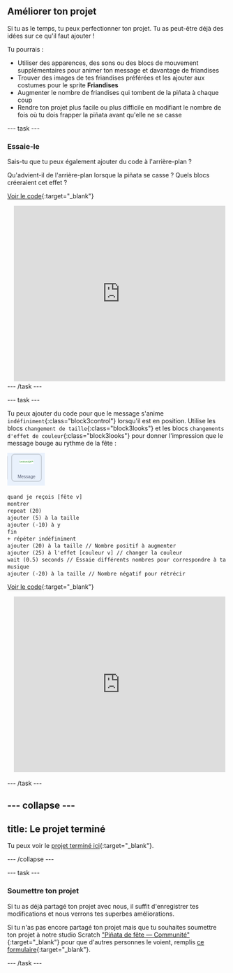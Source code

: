## Améliorer ton projet

Si tu as le temps, tu peux perfectionner ton projet. Tu as peut-être déjà des idées sur ce qu'il faut ajouter !

Tu pourrais :

+ Utiliser des apparences, des sons ou des blocs de mouvement supplémentaires pour animer ton message et davantage de friandises
+ Trouver des images de tes friandises préférées et les ajouter aux costumes pour le sprite **Friandises**
+ Augmenter le nombre de friandises qui tombent de la piñata à chaque coup
+ Rendre ton projet plus facile ou plus difficile en modifiant le nombre de fois où tu dois frapper la piñata avant qu'elle ne se casse

--- task ---
### Essaie-le
<div style="display: flex; flex-wrap: wrap">
<div style="flex-basis: 175px; flex-grow: 1">  
Sais-tu que tu peux également ajouter du code à l'arrière-plan ?

Qu'advient-il de l'arrière-plan lorsque la piñata se casse ? Quels blocs créeraient cet effet ? 

[Voir le code](https://scratch.mit.edu/projects/675372805/){:target="_blank"}

</div>
<div class="scratch-preview" style="margin-left: 15px;">
  <iframe allowtransparency="true" width="485" height="402" src="https://scratch.mit.edu/projects/embed/675372805/?autostart=false" frameborder="0"></iframe>
</div>
</div>
--- /task ---

--- task ---

Tu peux ajouter du code pour que le message s'anime `indéfiniment`{:class="block3control"} lorsqu'il est en position. Utilise les blocs `changement de taille`{:class="block3looks"} et les blocs `changements d'effet de couleur`{:class="block3looks"} pour donner l'impression que le message bouge au rythme de la fête :

![L'icône du sprite Message.](images/message-sprite.png)

```blocks3
quand je reçois [fête v]
montrer
repeat (20)
ajouter (5) à la taille
ajouter (-10) à y
fin
+ répéter indéfiniment
ajouter (20) à la taille // Nombre positif à augmenter
ajouter (25) à l'effet [couleur v] // changer la couleur
wait (0.5) seconds // Essaie différents nombres pour correspondre à ta musique
ajouter (-20) à la taille // Nombre négatif pour rétrécir
```

[Voir le code](https://scratch.mit.edu/projects/675374397/){:target="_blank"}

<div class="scratch-preview" style="margin-left: 15px;">
  <iframe allowtransparency="true" width="485" height="402" src="https://scratch.mit.edu/projects/embed/675374397/?autostart=false" frameborder="0"></iframe>
</div>

--- /task ---

--- collapse ---
---
title: Le projet terminé
---

Tu peux voir le [projet terminé ici](https://scratch.mit.edu/projects/675374694/){:target="_blank"}.

--- /collapse ---

--- task ---

### Soumettre ton projet

Si tu as déjà partagé ton projet avec nous, il suffit d'enregistrer tes modifications et nous verrons tes superbes améliorations.

Si tu n'as pas encore partagé ton projet mais que tu souhaites soumettre ton projet à notre studio Scratch ["Piñata de fête — Communité"](https://scratch.mit.edu/studios/31111242){:target="_blank"} pour que d'autres personnes le voient, remplis [ce formulaire](https://form.raspberrypi.org/f/community-project-submissions){:target="_blank"}.

--- /task ---
